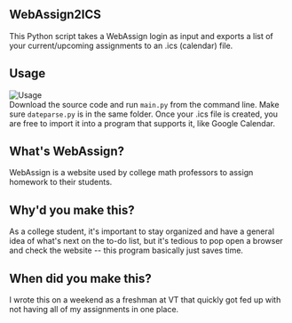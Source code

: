 ## WebAssign2ICS
This Python script takes a WebAssign login as input and exports a list of your current/upcoming assignments to an .ics (calendar) file.

## Usage
![Usage](https://i.imgur.com/fkP3r5v.png)  
Download the source code and run `main.py` from the command line. Make sure `dateparse.py` is in the same folder.
Once your .ics file is created, you are free to import it into a program that supports it, like Google Calendar. 

## What's WebAssign?
WebAssign is a website used by college math professors to assign homework to their students. 

## Why'd you make this?
As a college student, it's important to stay organized and have a general idea of what's next on the to-do list, but it's tedious to pop open a browser and check the website -- this program basically just saves time.

## When did you make this?
I wrote this on a weekend as a freshman at VT that quickly got fed up with not having all of my assignments in one place.
